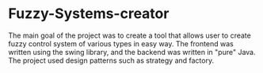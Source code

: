 <h1>Fuzzy-Systems-creator</h1>
The main goal of the project was to create a tool that allows user to create fuzzy control system of various types in easy way. The frontend was written using the swing library, and the backend was written in "pure" Java. The project used design patterns such as strategy and factory.
